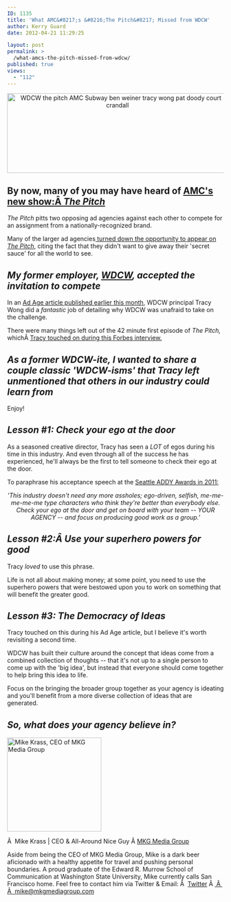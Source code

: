 ```yaml
---
ID: 1135
title: 'What AMC&#8217;s &#8216;The Pitch&#8217; Missed from WDCW'
author: Kerry Guard
date: 2012-04-21 11:29:25

layout: post
permalink: >
  /what-amcs-the-pitch-missed-from-wdcw/
published: true
views:
  - "112"
---
```

<p style="text-align: center;"><img class="aligncenter  wp-image-1136" title="principals of WDCW" src="http://mkgmediagroup.com/wp-content/uploads/2012/04/principals-of-WDCW.png" alt="WDCW the pitch AMC Subway ben weiner tracy wong pat doody court crandall" width="513" height="185" /></p>

<h2>By now, many of you may have heard of <a href="http://www.amctv.com/shows/the-pitch" target="_blank">AMC's new show:Â <em>The Pitch</em></a></h2>
<em>The Pitch </em>pitts two opposing ad agencies against each other to compete for an assignment from a nationally-recognized brand.

Many of the larger ad agencies<a href="http://www.forbes.com/sites/willburns/2012/03/22/the-real-reason-the-big-ad-agencies-avoided-amcs-the-pitch/" target="_blank"> turned down the opportunity to appear on <em>The Pitch</em></a>, citing the fact that they didn't want to give away their 'secret sauce' for all the world to see.
<h2><em>My former employer, <a href="http://wdcw.com" target="_blank">WDCW</a>, accepted the invitation to compete</em></h2>
In an <a href="http://adage.com/article/agency-viewpoint/appearing-pitch/233748/" target="_blank">Ad Age article published earlier this month</a>, WDCW principal Tracy Wong did a <em>fantastic </em>job of detailing why WDCW was unafraid to take on the challenge.

There were many things left out of the 42 minute first episode of <em>The Pitch, </em>whichÂ <a href="http://www.forbes.com/sites/willburns/2012/04/20/amcs-the-pitch-behind-the-scenes-part-2-tracy-wong-wdcw/" target="_blank">Tracy touched on during this Forbes interview.</a>
<h2><em>As a former WDCW-ite, I wanted to share a couple classic 'WDCW-isms' that Tracy left unmentioned that others in our industry could learn from</em></h2>
Enjoy!
<h2><em>Lesson #1: Check your ego at the door</em></h2>
As a seasoned creative director, Tracy has seen a <em>LOT </em>of egos during his time in this industry. And even through all of the success he has experienced, he'll always be the first to tell someone to check their ego at the door.

To paraphrase his acceptance speech at the <a href="http://www.addyseattle.com/" target="_blank">Seattle ADDY Awards in 2011:</a>
<p style="text-align: center;"><em>'This industry doesn't need any more assholes; ego-driven, selfish, me-me-me-me-me type characters who think they're better than everybody else. Check your ego at the door and get on board with your team -- YOUR AGENCY -- and focus on producing good work as a group.'</em></p>

<h2><em>Lesson #2:Â Use your superhero powers for good</em></h2>
Tracy <em>loved </em>to use this phrase.

Life is not all about making money; at some point, you need to use the superhero powers that were bestowed upon you to work on something that will benefit the greater good.
<h2><em>Lesson #3: The Democracy of Ideas</em></h2>
Tracy touched on this during his Ad Age article, but I believe it's worth revisiting a second time.

WDCW has built their culture around the concept that ideas come from a combined collection of thoughts -- that it's not up to a single person to come up with the 'big idea', but instead that everyone should come together to help bring this idea to life.

Focus on the bringing the broader group together as your agency is ideating and you'll benefit from a more diverse collection of ideas that are generated.
<h2><em>So, what does your agency believe in?</em></h2>

<img src="http://mkgmediagroup.com/wp-content/uploads/2011/08/mk_median_bw_head.jpeg" alt="Mike Krass, CEO of MKG Media Group" width="219" height="218" class="alignleft size-full wp-image-1794" />

Â  <span itemprop="jobTitle">Mike Krass | CEO & All-Around Nice Guy</span>
Â <a href="http://www.mkgmediagroup.com" itemprop="url">MKG Media Group</a>
</span>

Aside from being the CEO of MKG Media Group, Mike is a dark beer aficionado with a healthy appetite for travel and pushing personal boundaries. A proud graduate of the Edward R. Murrow School of Communication at Washington State University, Mike currently calls San Francisco home. Feel free to contact him via Twitter & Email:
Â  <a href="http://www.twitter.com/mikekrass" itemprop="url">Twitter</a>
Â <a href="mailto:mike@mkgmediagroup.com" itemprop="email">
Â  Â  mike@mkgmediagroup.com</a>
</div>
&nbsp;